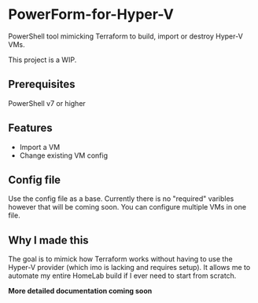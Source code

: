 # PowerForm-for-Hyper-V
PowerShell tool mimicking Terraform to build, import or destroy Hyper-V VMs.

This project is a WIP. 

## Prerequisites
PowerShell v7 or higher

## Features
- Import a VM
- Change existing VM config

## Config file
Use the config file as a base. Currently there is no "required" varibles however that will be coming soon. You can configure multiple VMs in one file. 

## Why I made this 
The goal is to mimick how Terraform works without having to use the Hyper-V provider (which imo is lacking and requires setup). It allows me to automate my entire HomeLab build if I ever need to start from scratch. 

**More detailed documentation coming soon**
